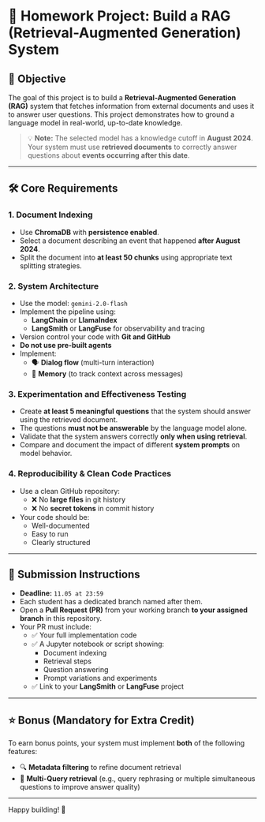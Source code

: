 # 🧠 Homework Project: Build a RAG (Retrieval-Augmented Generation) System

## 📌 Objective

The goal of this project is to build a **Retrieval-Augmented Generation (RAG)** system that fetches information from external documents and uses it to answer user questions. This project demonstrates how to ground a language model in real-world, up-to-date knowledge.

> 💡 **Note:** The selected model has a knowledge cutoff in **August 2024**. Your system must use **retrieved documents** to correctly answer questions about **events occurring after this date**.

---

## 🛠️ Core Requirements

### 1. Document Indexing
- Use **ChromaDB** with **persistence enabled**.
- Select a document describing an event that happened **after August 2024**.
- Split the document into **at least 50 chunks** using appropriate text splitting strategies.

### 2. System Architecture
- Use the model: `gemini-2.0-flash`
- Implement the pipeline using:
  - **LangChain** or **LlamaIndex**
  - **LangSmith** or **LangFuse** for observability and tracing
- Version control your code with **Git and GitHub**
- **Do not use pre-built agents**
- Implement:
  - 🗣️ **Dialog flow** (multi-turn interaction)
  - 🧠 **Memory** (to track context across messages)

### 3. Experimentation and Effectiveness Testing
- Create **at least 5 meaningful questions** that the system should answer using the retrieved document.
- The questions **must not be answerable** by the language model alone.
- Validate that the system answers correctly **only when using retrieval**.
- Compare and document the impact of different **system prompts** on model behavior.

### 4. Reproducibility & Clean Code Practices
- Use a clean GitHub repository:
  - ❌ No **large files** in git history
  - ❌ No **secret tokens** in commit history
- Your code should be:
  - Well-documented
  - Easy to run
  - Clearly structured

---

## 🚀 Submission Instructions

- **Deadline:** `11.05 at 23:59`
- Each student has a dedicated branch named after them.
- Open a **Pull Request (PR)** from your working branch **to your assigned branch** in this repository.
- Your PR must include:
  - ✅ Your full implementation code
  - ✅ A Jupyter notebook or script showing:
    - Document indexing
    - Retrieval steps
    - Question answering
    - Prompt variations and experiments
  - ✅ Link to your **LangSmith** or **LangFuse** project

---

## ⭐ Bonus (Mandatory for Extra Credit)

To earn bonus points, your system must implement **both** of the following features:

- 🔍 **Metadata filtering** to refine document retrieval
- 🔁 **Multi-Query retrieval** (e.g., query rephrasing or multiple simultaneous questions to improve answer quality)

---

Happy building! 🚀
